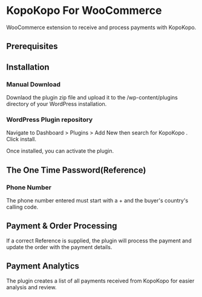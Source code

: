 # KopoKopo For WooCommerce

WooCommerce extension to receive and process payments with KopoKopo.

## Prerequisites

## Installation
### Manual Download
Downlaod the plugin zip file and upload it to the /wp-content/plugins directory of your WordPress installation.  

### WordPress Plugin repository
Navigate to Dashboard > Plugins > Add New then search for KopoKopo . Click install.

Once installed, you can activate the plugin.

## The One Time Password(Reference)
### Phone Number
The phone number entered must start with a + and the buyer's country's calling code.

## Payment & Order Processing
If a correct Reference is supplied, the plugin will process the payment and update the order with the payment details.

## Payment Analytics
The plugin creates a list of all payments received from KopoKopo for easier analysis and review.